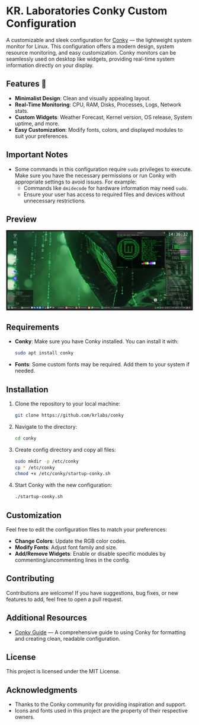 # KR. Laboratories Conky Custom Configuration

A customizable and sleek configuration for [Conky](https://github.com/brndnmtthws/conky) — the lightweight system monitor for Linux. This configuration offers a modern design, system resource monitoring, and easy customization. Conky monitors can be seamlessly used on desktop like widgets, providing real-time system information directly on your display.

## Features 🚀

- **Minimalist Design**: Clean and visually appealing layout.
- **Real-Time Monitoring**: CPU, RAM, Disks, Processes, Logs, Network stats.
- **Custom Widgets**: Weather Forecast, Kernel version, OS release, System uptime, and more.
- **Easy Customization**: Modify fonts, colors, and displayed modules to suit your preferences.

## Important Notes

- Some commands in this configuration require `sudo` privileges to execute. Make sure you have the necessary permissions or run Conky with appropriate settings to avoid issues. For example:
  - Commands like `dmidecode` for hardware information may need `sudo`.
  - Ensure your user has access to required files and devices without unnecessary restrictions.

## Preview

![Preview of Conky Custom Configuration](https://github.com/krlabs/conky/blob/main/krlabs-conky-theme.png)

## Requirements

- **Conky**: Make sure you have Conky installed. You can install it with:
  ```bash
  sudo apt install conky
  ```
- **Fonts**: Some custom fonts may be required. Add them to your system if needed.

## Installation

1. Clone the repository to your local machine:
   ```bash
   git clone https://github.com/krlabs/conky
   ```
2. Navigate to the directory:
   ```bash
   cd conky
   ```
3. Create config directory and copy all files:
   ```bash
   sudo mkdir -p /etc/conky
   cp * /etc/conky
   chmod +x /etc/conky/startup-conky.sh
   ```
4. Start Conky with the new configuration:
   ```bash
   ./startup-conky.sh
   ```

## Customization

Feel free to edit the configuration files to match your preferences:
- **Change Colors**: Update the RGB color codes.
- **Modify Fonts**: Adjust font family and size.
- **Add/Remove Widgets**: Enable or disable specific modules by commenting/uncommenting lines in the config.

## Contributing

Contributions are welcome! If you have suggestions, bug fixes, or new features to add, feel free to open a pull request.

## Additional Resources

- [Conky Guide](https://conky.cc) — A comprehensive guide to using Conky for formatting and creating clean, readable configuration.

## License

This project is licensed under the MIT License.

## Acknowledgments

- Thanks to the Conky community for providing inspiration and support.
- Icons and fonts used in this project are the property of their respective owners.
